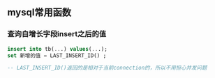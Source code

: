 ## mysql常用函数

### 查询自增长字段insert之后的值
```sql
insert into tb(...) values(...);
set 新增的值 = LAST_INSERT_ID() ; 

-- LAST_INSERT_ID()返回的是相对于当前connection的，所以不用担心并发问题
```
